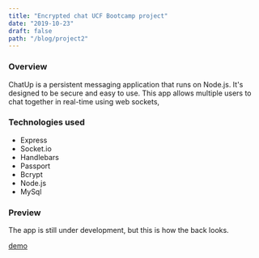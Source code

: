 ```yaml
---
title: "Encrypted chat UCF Bootcamp project"
date: "2019-10-23"
draft: false
path: "/blog/project2"
---
```


### Overview 

  ChatUp is a persistent messaging application that runs on Node.js. It's designed to be secure and easy to use. This app allows multiple users to chat together in real-time using web sockets,
 
### Technologies used  

- Express
- Socket.io
- Handlebars
- Passport 
- Bcrypt
- Node.js
- MySql

### Preview

The app is still under development, but this is how the back looks. 

[demo](https://youtu.be/L1lBbNNcq8M)
